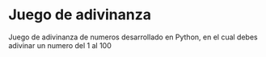 # Juego de adivinanza

Juego de adivinanza de numeros desarrollado en Python, en el cual debes adivinar un numero del 1 al 100
